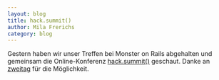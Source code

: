 ```yaml
---
layout: blog
title: hack.summit()
author: Mila Frerichs
category: blog
---
```

Gestern haben wir unser Treffen bei Monster on Rails abgehalten und gemeinsam die Online-Konferenz [hack.summit()](http://hacksummit.com) geschaut.
Danke an [zweitag](http://zweitag.de) für die Möglichkeit.
